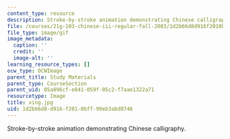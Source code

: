 ```yaml
---
content_type: resource
description: Stroke-by-stroke animation demonstrating Chinese calligraphy.
file: /courses/21g-103-chinese-iii-regular-fall-2003/1d2b66d8d916f2010bff99eb3abd0746_xing.jpg
file_type: image/gif
image_metadata:
  caption: ''
  credit: ''
  image-alt: ''
learning_resource_types: []
ocw_type: OCWImage
parent_title: Study Materials
parent_type: CourseSection
parent_uid: 05a896cf-e841-059f-05c2-f7aae1322a71
resourcetype: Image
title: xing.jpg
uid: 1d2b66d8-d916-f201-0bff-99eb3abd0746
---
```

Stroke-by-stroke animation demonstrating Chinese calligraphy.

